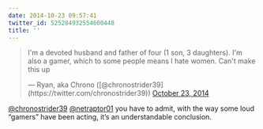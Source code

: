 ```yaml
---
date: 2014-10-23 09:57:41
twitter_id: 525284932554600448
title: ''
---
```


<blockquote class="twitter-tweet"><p lang="en" dir="ltr">I&#39;m a devoted husband and father of four (1 son, 3 daughters). I&#39;m also a gamer, which to some people means I hate women. Can&#39;t make this up</p>&mdash; Ryan, aka Chrono ([@chronostrider39](https://twitter.com/chronostrider39)) <a href="https://twitter.com/chronostrider39/status/525085205422682112?ref_src=twsrc%5Etfw">October 23, 2014</a></blockquote>
<script async src="https://platform.twitter.com/widgets.js" charset="utf-8"></script>

[@chronostrider39](https://twitter.com/chronostrider39) [@netraptor01](https://twitter.com/netraptor01) you have to admit, with the way some loud “gamers” have been acting, it’s an understandable conclusion.
